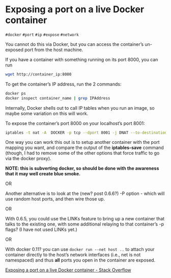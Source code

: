 # Exposing a port on a live Docker container

`#docker` `#port` `#ip` `#expose` `#network` 

You cannot do this via Docker, but you can access the container’s un-exposed port from the host machine.

If you have a container with something running on its port 8000, you can run

```bash
wget http://container_ip:8000
```

To get the container’s IP address, run the 2 commands:

```bash
docker ps
docker inspect container_name | grep IPAddress
```

Internally, Docker shells out to call IP tables when you run an image, so maybe some variation on this will work.

To expose the container’s port 8000 on your localhost’s port 8001:

```bash
iptables -t nat -A  DOCKER -p tcp --dport 8001 -j DNAT --to-destination 172.17.0.19:8000
```

One way you can work this out is to setup another container with the port mapping you want, and compare the output of the **iptables-save** command (though, I had to remove some of the other options that force traffic to go via the docker proxy).

**NOTE: this is subverting docker, so should be done with the awareness that it may well create blue smoke.**

OR

Another alternative is to look at the (new? post 0.6.6?) -P option - which will use random host ports, and then wire those up.

OR

With 0.6.5, you could use the LINKs feature to bring up a new container that talks to the existing one, with some additional relaying to that container’s -p flags? (I have not used LINKs yet.)

OR

With docker 0.11? you can use `docker run --net host ..` to attach your container directly to the host’s network interfaces (i.e., net is not namespaced) and thus **all** ports you open in the container are exposed.

[Exposing a port on a live Docker container - Stack Overflow](https://stackoverflow.com/questions/19897743/exposing-a-port-on-a-live-docker-container)